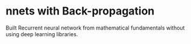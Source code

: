 # nnets with Back-propagation

Built Recurrent neural network from mathematical fundamentals without using deep learning libraries.
